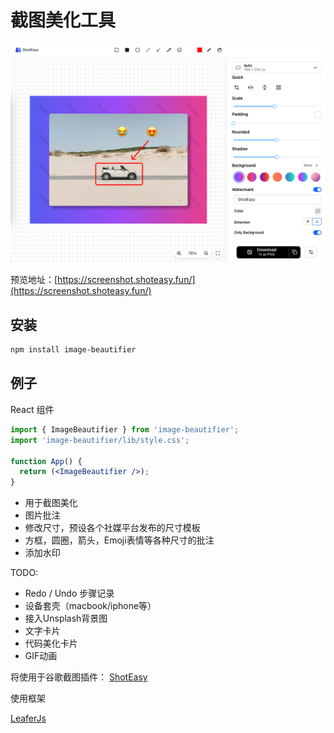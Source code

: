 # 截图美化工具

![preview](https://github.com/CH563/image-beautifier/blob/main/preview.png)

预览地址：[https://screenshot.shoteasy.fun/](https://screenshot.shoteasy.fun/)

## 安装

```bash
npm install image-beautifier
```

## 例子

React 组件

```jsx
import { ImageBeautifier } from 'image-beautifier';
import 'image-beautifier/lib/style.css';

function App() {
  return (<ImageBeautifier />);
}
```

- 用于截图美化
- 图片批注
- 修改尺寸，预设各个社媒平台发布的尺寸模板
- 方框，圆圈，箭头，Emoji表情等各种尺寸的批注
- 添加水印


TODO:

- Redo / Undo 步骤记录
- 设备套壳（macbook/iphone等）
- 接入Unsplash背景图
- 文字卡片
- 代码美化卡片
- GIF动画

将使用于谷歌截图插件： [ShotEasy](https://chromewebstore.google.com/detail/nmppkehciohcgcehlnifgeokgioidknh)

使用框架

[LeaferJs](https://github.com/leaferjs/ui)

